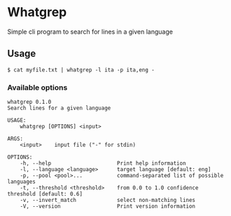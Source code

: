 # Whatgrep
Simple cli program to search for lines in a given language


## Usage
`$ cat myfile.txt | whatgrep -l ita -p ita,eng -`


### Available options

```
whatgrep 0.1.0
Search lines for a given language

USAGE:
    whatgrep [OPTIONS] <input>

ARGS:
    <input>    input file ("-" for stdin)

OPTIONS:
    -h, --help                     Print help information
    -l, --language <language>      target language [default: eng]
    -p, --pool <pool>...           command-separated list of possible languages
    -t, --threshold <threshold>    from 0.0 to 1.0 confidence threshold [default: 0.6]
    -v, --invert_match             select non-matching lines
    -V, --version                  Print version information
```
